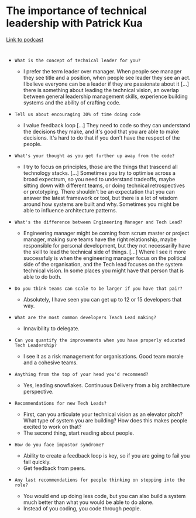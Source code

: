 # The importance of technical leadership with Patrick Kua

[Link to podcast](http://simpleleadership.libsyn.com/the-importance-of-technical-leadership-with-patrick-kua)

#

- `What is the concept of technical leader for you?`

  - I prefer the term leader over manager. When people see manager they see title and a position, when people see leader they see an act. I believe everyone can be a leader if they are passionate about it [...] there is something about leading the technical vision, an overlap between general leadership management skills, experience building systems and the ability of crafting code.

- `Tell us about encouraging 30% of time doing code`

  - I value feedback loop [...] They need to code so they can understand the decisions they make, and it's good that you are able to make decisions. It's hard to do that if you don't have the respect of the people.

- `What's your thought as you get further up away from the code?`

  - I try to focus on principles, those are the things that trascend all technology stacks. [...] Sometimes you try to optimise across a broad expectrum, so you need to understand tradeoffs, maybe sitting down with different teams, or doing technical retrospectives or prototyping. There shouldn't be an expectation that you can answer the latest framework or tool, but there is a lot of wisdom around how systems are built and why.
    Sometimes you might be able to influence architecture patterns.

- `What's the difference between Engineering Manager and Tech Lead?`

  - Engineering manager might be coming from scrum master or project manager, making sure teams have the right relationship, maybe responsible for personal development, but they not necessarilly have the skill to lead the technical side of things. [...] Where I see it more successfuly is when the engineering manager focus on the political side of the organisation, and the Tech lead focuses on the system technical vision. In some places you might have that person that is able to do both.

- `Do you think teams can scale to be larger if you have that pair?`

  - Absolutely, I have seen you can get up to 12 or 15 developers that way.

- `What are the most common developers Teach Lead making?`

  - Innavibility to delegate.

- `Can you quantify the improvements when you have properly educated Tech Leadership?`

  - I see it as a risk management for organisations. Good team morale and a cohesive teams.

- `Anything from the top of your head you'd recommend?`

  - Yes, leading snowflakes. Continuous Delivery from a big architecture perspective.

- `Recommendations for new Tech Leads?`

  - First, can you articulate your technical vision as an elevator pitch? What type of system you are building? How does this makes people excited to work on that?
  - The second thing, start reading about people.

- `How do you face impostor syndrome?`

  - Ability to create a feedback loop is key, so if you are going to fail you fail quickly.
  - Get feedback from peers.

- `Any last recommendations for people thinking on stepping into the role?`
  - You would end up doing less code, but you can also build a system much better than what you would be able to do alone.
  - Instead of you coding, you code through people.
